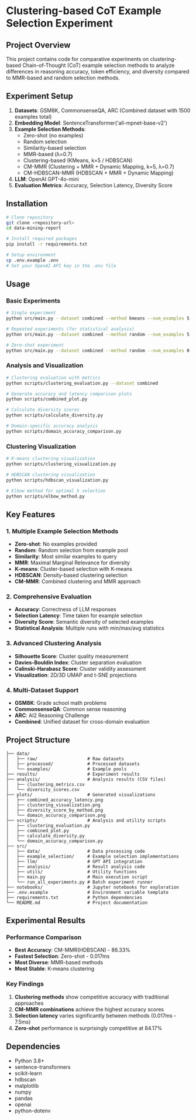 # Clustering-based CoT Example Selection Experiment

## Project Overview

This project contains code for comparative experiments on clustering-based Chain-of-Thought (CoT) example selection methods to analyze differences in reasoning accuracy, token efficiency, and diversity compared to MMR-based and random selection methods.

## Experiment Setup

1. **Datasets**: GSM8K, CommonsenseQA, ARC (Combined dataset with 1500 examples total)
2. **Embedding Model**: SentenceTransformer('all-mpnet-base-v2')
3. **Example Selection Methods**:
   - Zero-shot (no examples)
   - Random selection
   - Similarity-based selection
   - MMR-based (λ=0.7)
   - Clustering-based (KMeans, k=5 / HDBSCAN)
   - CM-MMR (Clustering + MMR + Dynamic Mapping, k=5, λ=0.7)
   - CM-HDBSCAN-MMR (HDBSCAN + MMR + Dynamic Mapping)
4. **LLM**: OpenAI GPT-4o-mini
5. **Evaluation Metrics**: Accuracy, Selection Latency, Diversity Score

## Installation

```bash
# Clone repository
git clone <repository-url>
cd data-mining-report

# Install required packages
pip install -r requirements.txt

# Setup environment
cp .env.example .env
# Set your OpenAI API key in the .env file
```

## Usage

### Basic Experiments

```bash
# Single experiment
python src/main.py --dataset combined --method kmeans --num_examples 5

# Repeated experiments (for statistical analysis)
python src/main.py --dataset combined --method random --num_examples 5 --num_repeats 10

# Zero-shot experiment
python src/main.py --dataset combined --method random --num_examples 0 --experiment_name zero
```

### Analysis and Visualization

```bash
# Clustering evaluation with metrics
python scripts/clustering_evaluation.py --dataset combined

# Generate accuracy and latency comparison plots
python scripts/combined_plot.py

# Calculate diversity scores
python scripts/calculate_diversity.py

# Domain-specific accuracy analysis
python scripts/domain_accuracy_comparison.py
```

### Clustering Visualization

```bash
# K-means clustering visualization
python scripts/clustering_visualization.py

# HDBSCAN clustering visualization  
python scripts/hdbscan_visualization.py

# Elbow method for optimal k selection
python scripts/elbow_method.py
```

## Key Features

### 1. Multiple Example Selection Methods
- **Zero-shot**: No examples provided
- **Random**: Random selection from example pool
- **Similarity**: Most similar examples to query
- **MMR**: Maximal Marginal Relevance for diversity
- **K-means**: Cluster-based selection with K-means
- **HDBSCAN**: Density-based clustering selection
- **CM-MMR**: Combined clustering and MMR approach

### 2. Comprehensive Evaluation
- **Accuracy**: Correctness of LLM responses
- **Selection Latency**: Time taken for example selection
- **Diversity Score**: Semantic diversity of selected examples
- **Statistical Analysis**: Multiple runs with min/max/avg statistics

### 3. Advanced Clustering Analysis
- **Silhouette Score**: Cluster quality measurement
- **Davies-Bouldin Index**: Cluster separation evaluation
- **Calinski-Harabasz Score**: Cluster validity assessment
- **Visualization**: 2D/3D UMAP and t-SNE projections

### 4. Multi-Dataset Support
- **GSM8K**: Grade school math problems
- **CommonsenseQA**: Common sense reasoning
- **ARC**: AI2 Reasoning Challenge
- **Combined**: Unified dataset for cross-domain evaluation

## Project Structure

```
├── data/
│   ├── raw/                   # Raw datasets
│   ├── processed/             # Processed datasets
│   └── examples/              # Example pools
├── results/                   # Experiment results
├── analysis/                  # Analysis results (CSV files)
│   ├── clustering_metrics.csv
│   └── diversity_scores.csv
├── plots/                     # Generated visualizations
│   ├── combined_accuracy_latency.png
│   ├── clustering_visualization.png
│   ├── diversity_score_by_method.png
│   └── domain_accuracy_comparison.png
├── scripts/                   # Analysis and utility scripts
│   ├── clustering_evaluation.py
│   ├── combined_plot.py
│   ├── calculate_diversity.py
│   └── domain_accuracy_comparison.py
├── src/
│   ├── data/                  # Data processing code
│   ├── example_selection/     # Example selection implementations
│   ├── llm/                   # GPT API integration
│   ├── analysis/              # Result analysis code
│   ├── utils/                 # Utility functions
│   ├── main.py                # Main execution script
│   └── run_all_experiments.py # Batch experiment runner
├── notebooks/                 # Jupyter notebooks for exploration
├── .env.example               # Environment variable template
├── requirements.txt           # Python dependencies
└── README.md                  # Project documentation
```

## Experimental Results

### Performance Comparison
- **Best Accuracy**: CM-MMR(HDBSCAN) - 86.33%
- **Fastest Selection**: Zero-shot - 0.017ms
- **Most Diverse**: MMR-based methods
- **Most Stable**: K-means clustering

### Key Findings
1. **Clustering methods** show competitive accuracy with traditional approaches
2. **CM-MMR combinations** achieve the highest accuracy scores
3. **Selection latency** varies significantly between methods (0.017ms - 7.5ms)
4. **Zero-shot** performance is surprisingly competitive at 84.17%

## Dependencies

- Python 3.8+
- sentence-transformers
- scikit-learn
- hdbscan
- matplotlib
- numpy
- pandas
- openai
- python-dotenv

